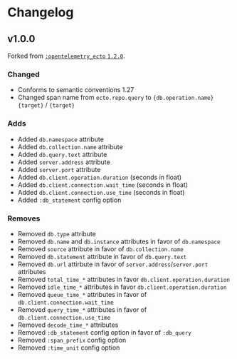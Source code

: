 # Changelog

## v1.0.0

Forked from [`:opentelemetry_ecto` `1.2.0`](https://github.com/open-telemetry/opentelemetry-erlang-contrib/releases/tag/opentelemetry-ecto-v1.2.0).

### Changed

- Conforms to semantic conventions 1.27
- Changed span name from `ecto.repo.query` to `{db.operation.name} {target}` / `{target}`

### Adds

- Added `db.namespace` attribute
- Added `db.collection.name` attribute
- Added `db.query.text` attribute
- Added `server.address` attribute
- Added `server.port` attribute
- Added `db.client.operation.duration` (seconds in float)
- Added `db.client.connection.wait_time` (seconds in float)
- Added `db.client.connection.use_time` (seconds in float)
- Added `:db_statement` config option

### Removes

- Removed `db.type` attribute
- Removed `db.name` and `db.instance` attributes in favor of `db.namespace`
- Removed `source` attribute in favor of `db.collection.name`
- Removed `db.statement` attribute in favor of `db.query.text`
- Removed `db.url` attirbute in favor of `server.address`/`server.port` attributes
- Removed `total_time_*` attributes in favor `db.client.operation.duration`
- Removed `idle_time_*` attributes in favor `db.client.operation.duration`
- Removed `queue_time_*` attributes in favor of `db.client.connection.wait_time`
- Removed `query_time_*` attributes in favor of `db.client.connection.use_time`
- Removed `decode_time_*` attributes
- Removed `:db_statement` config option in favor of `:db_query`
- Removed `:span_prefix` config option
- Removed `:time_unit` config option
